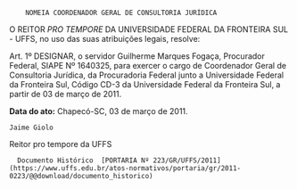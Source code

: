         NOMEIA COORDENADOR GERAL DE CONSULTORIA JURÍDICA  

O REITOR  *PRO TEMPORE*  DA UNIVERSIDADE FEDERAL DA FRONTEIRA SUL - UFFS, no uso das suas atribuições legais, resolve:

 Art. 1º DESIGNAR, o servidor Guilherme Marques Fogaça, Procurador Federal, SIAPE Nº 1640325, para exercer o cargo de Coordenador Geral de Consultoria Jurídica, da Procuradoria Federal junto a Universidade Federal da Fronteira Sul, Código CD-3 da Universidade Federal da Fronteira Sul, a partir de 03 de março de 2011.

  

   **Data do ato:** Chapecó-SC, 03 de março de 2011.   
 

    Jaime Giolo    
 Reitor pro tempore da UFFS 

      Documento Histórico  [PORTARIA Nº 223/GR/UFFS/2011](https://www.uffs.edu.br/atos-normativos/portaria/gr/2011-0223/@@download/documento_historico)     
      